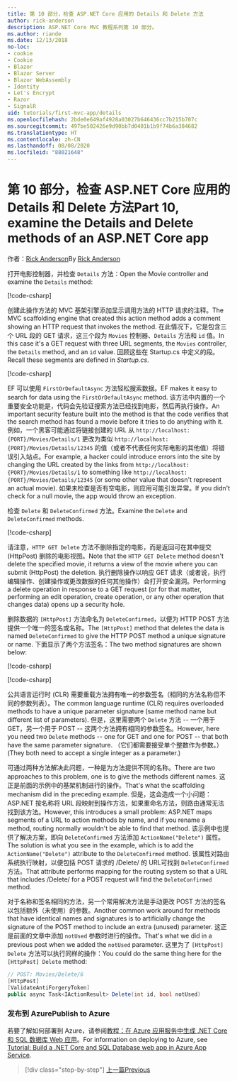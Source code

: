 ```yaml
---
title: 第 10 部分，检查 ASP.NET Core 应用的 Details 和 Delete 方法
author: rick-anderson
description: ASP.NET Core MVC 教程系列第 10 部分。
ms.author: riande
ms.date: 12/13/2018
no-loc:
- cookie
- Cookie
- Blazor
- Blazor Server
- Blazor WebAssembly
- Identity
- Let's Encrypt
- Razor
- SignalR
uid: tutorials/first-mvc-app/details
ms.openlocfilehash: 2bde0e649af4928a03027b646436cc7b215b707c
ms.sourcegitcommit: 497be502426e9d90bb7d0401b1b9f74b6a384682
ms.translationtype: HT
ms.contentlocale: zh-CN
ms.lasthandoff: 08/08/2020
ms.locfileid: "88021648"
---
```

# <a name="part-10-examine-the-details-and-delete-methods-of-an-aspnet-core-app"></a><span data-ttu-id="60fc1-103">第 10 部分，检查 ASP.NET Core 应用的 Details 和 Delete 方法</span><span class="sxs-lookup"><span data-stu-id="60fc1-103">Part 10, examine the Details and Delete methods of an ASP.NET Core app</span></span>

<span data-ttu-id="60fc1-104">作者：[Rick Anderson](https://twitter.com/RickAndMSFT)</span><span class="sxs-lookup"><span data-stu-id="60fc1-104">By [Rick Anderson](https://twitter.com/RickAndMSFT)</span></span>

<span data-ttu-id="60fc1-105">打开电影控制器，并检查 `Details` 方法：</span><span class="sxs-lookup"><span data-stu-id="60fc1-105">Open the Movie controller and examine the `Details` method:</span></span>

[!code-csharp[](start-mvc/sample/MvcMovie22/Controllers/MoviesController.cs?name=snippet_details)]

<span data-ttu-id="60fc1-106">创建此操作方法的 MVC 基架引擎添加显示调用方法的 HTTP 请求的注释。</span><span class="sxs-lookup"><span data-stu-id="60fc1-106">The MVC scaffolding engine that created this action method adds a comment showing an HTTP request that invokes the method.</span></span> <span data-ttu-id="60fc1-107">在此情况下，它是包含三个 URL 段的 GET 请求，这三个段为 `Movies` 控制器、`Details` 方法和 `id` 值。</span><span class="sxs-lookup"><span data-stu-id="60fc1-107">In this case it's a GET request with three URL segments, the `Movies` controller, the `Details` method, and an `id` value.</span></span> <span data-ttu-id="60fc1-108">回顾这些在 Startup.cs 中定义的段。</span><span class="sxs-lookup"><span data-stu-id="60fc1-108">Recall these segments are defined in *Startup.cs*.</span></span>

[!code-csharp[](start-mvc/sample/MvcMovie3/Startup.cs?highlight=5&name=snippet_1)]

<span data-ttu-id="60fc1-109">EF 可以使用 `FirstOrDefaultAsync` 方法轻松搜索数据。</span><span class="sxs-lookup"><span data-stu-id="60fc1-109">EF makes it easy to search for data using the `FirstOrDefaultAsync` method.</span></span> <span data-ttu-id="60fc1-110">该方法中内置的一个重要安全功能是，代码会先验证搜索方法已经找到电影，然后再执行操作。</span><span class="sxs-lookup"><span data-stu-id="60fc1-110">An important security feature built into the method is that the code verifies that the search method has found a movie before it tries to do anything with it.</span></span> <span data-ttu-id="60fc1-111">例如，一个黑客可能通过将链接创建的 URL 从 `http://localhost:{PORT}/Movies/Details/1` 更改为类似 `http://localhost:{PORT}/Movies/Details/12345` 的值（或者不代表任何实际电影的其他值）将错误引入站点。</span><span class="sxs-lookup"><span data-stu-id="60fc1-111">For example, a hacker could introduce errors into the site by changing the URL created by the links from `http://localhost:{PORT}/Movies/Details/1` to something like  `http://localhost:{PORT}/Movies/Details/12345` (or some other value that doesn't represent an actual movie).</span></span> <span data-ttu-id="60fc1-112">如果未检查是否有空电影，则应用可能引发异常。</span><span class="sxs-lookup"><span data-stu-id="60fc1-112">If you didn't check for a null movie, the app would throw an exception.</span></span>

<span data-ttu-id="60fc1-113">检查 `Delete` 和 `DeleteConfirmed` 方法。</span><span class="sxs-lookup"><span data-stu-id="60fc1-113">Examine the `Delete` and `DeleteConfirmed` methods.</span></span>

[!code-csharp[](start-mvc/sample/MvcMovie22/Controllers/MoviesController.cs?name=snippet_delete)]

<span data-ttu-id="60fc1-114">请注意，`HTTP GET Delete` 方法不删除指定的电影，而是返回可在其中提交 (HttpPost) 删除的电影视图。</span><span class="sxs-lookup"><span data-stu-id="60fc1-114">Note that the `HTTP GET Delete` method doesn't delete the specified movie, it returns a view of the movie where you can submit (HttpPost) the deletion.</span></span> <span data-ttu-id="60fc1-115">执行删除操作以响应 GET 请求（或者说，执行编辑操作、创建操作或更改数据的任何其他操作）会打开安全漏洞。</span><span class="sxs-lookup"><span data-stu-id="60fc1-115">Performing a delete operation in response to a GET request (or for that matter, performing an edit operation, create operation, or any other operation that changes data) opens up a security hole.</span></span>

<span data-ttu-id="60fc1-116">删除数据的 `[HttpPost]` 方法命名为 `DeleteConfirmed`，以便为 HTTP POST 方法提供一个唯一的签名或名称。</span><span class="sxs-lookup"><span data-stu-id="60fc1-116">The `[HttpPost]` method that deletes the data is named `DeleteConfirmed` to give the HTTP POST method a unique signature or name.</span></span> <span data-ttu-id="60fc1-117">下面显示了两个方法签名：</span><span class="sxs-lookup"><span data-stu-id="60fc1-117">The two method signatures are shown below:</span></span>

[!code-csharp[](start-mvc/sample/MvcMovie/Controllers/MoviesController.cs?name=snippet_delete2)]

[!code-csharp[](start-mvc/sample/MvcMovie/Controllers/MoviesController.cs?name=snippet_delete3)]

<span data-ttu-id="60fc1-118">公共语言运行时 (CLR) 需要重载方法拥有唯一的参数签名（相同的方法名称但不同的参数列表）。</span><span class="sxs-lookup"><span data-stu-id="60fc1-118">The common language runtime (CLR) requires overloaded methods to have a unique parameter signature (same method name but different list of parameters).</span></span> <span data-ttu-id="60fc1-119">但是，这里需要两个 `Delete` 方法 -- 一个用于 GET，另一个用于 POST -- 这两个方法拥有相同的参数签名。</span><span class="sxs-lookup"><span data-stu-id="60fc1-119">However, here you need two `Delete` methods -- one for GET and one for POST -- that both have the same parameter signature.</span></span> <span data-ttu-id="60fc1-120">（它们都需要接受单个整数作为参数。）</span><span class="sxs-lookup"><span data-stu-id="60fc1-120">(They both need to accept a single integer as a parameter.)</span></span>

<span data-ttu-id="60fc1-121">可通过两种方法解决此问题，一种是为方法提供不同的名称。</span><span class="sxs-lookup"><span data-stu-id="60fc1-121">There are two approaches to this problem, one is to give the methods different names.</span></span> <span data-ttu-id="60fc1-122">这正是前面的示例中的基架机制进行的操作。</span><span class="sxs-lookup"><span data-stu-id="60fc1-122">That's what the scaffolding mechanism did in the preceding example.</span></span> <span data-ttu-id="60fc1-123">但是，这会造成一个小问题：ASP.NET 按名称将 URL 段映射到操作方法，如果重命名方法，则路由通常无法找到该方法。</span><span class="sxs-lookup"><span data-stu-id="60fc1-123">However, this introduces a small problem: ASP.NET maps segments of a URL to action methods by name, and if you rename a method, routing normally wouldn't be able to find that method.</span></span> <span data-ttu-id="60fc1-124">该示例中也提供了解决方案，即向 `DeleteConfirmed` 方法添加 `ActionName("Delete")` 属性。</span><span class="sxs-lookup"><span data-stu-id="60fc1-124">The solution is what you see in the example, which is to add the `ActionName("Delete")` attribute to the `DeleteConfirmed` method.</span></span> <span data-ttu-id="60fc1-125">该属性对路由系统执行映射，以便包括 POST 请求的 /Delete/ 的 URL可找到 `DeleteConfirmed` 方法。</span><span class="sxs-lookup"><span data-stu-id="60fc1-125">That attribute performs mapping for the routing system so that a URL that includes /Delete/ for a POST request will find the `DeleteConfirmed` method.</span></span>

<span data-ttu-id="60fc1-126">对于名称和签名相同的方法，另一个常用解决方法是手动更改 POST 方法的签名以包括额外（未使用）的参数。</span><span class="sxs-lookup"><span data-stu-id="60fc1-126">Another common work around for methods that have identical names and signatures is to artificially change the signature of the POST method to include an extra (unused) parameter.</span></span> <span data-ttu-id="60fc1-127">这正是前面的文章中添加 `notUsed` 参数时进行的操作。</span><span class="sxs-lookup"><span data-stu-id="60fc1-127">That's what we did in a previous post when we added the `notUsed` parameter.</span></span> <span data-ttu-id="60fc1-128">这里为了 `[HttpPost] Delete` 方法可以执行同样的操作：</span><span class="sxs-lookup"><span data-stu-id="60fc1-128">You could do the same thing here for the `[HttpPost] Delete` method:</span></span>

```csharp
// POST: Movies/Delete/6
[HttpPost]
[ValidateAntiForgeryToken]
public async Task<IActionResult> Delete(int id, bool notUsed)
```

### <a name="publish-to-azure"></a><span data-ttu-id="60fc1-129">发布到 Azure</span><span class="sxs-lookup"><span data-stu-id="60fc1-129">Publish to Azure</span></span>

<span data-ttu-id="60fc1-130">若要了解如何部署到 Azure，请参阅[教程：在 Azure 应用服务中生成 .NET Core 和 SQL 数据库 Web 应用](/azure/app-service/app-service-web-tutorial-dotnetcore-sqldb)。</span><span class="sxs-lookup"><span data-stu-id="60fc1-130">For information on deploying to Azure, see [Tutorial: Build a .NET Core and SQL Database web app in Azure App Service](/azure/app-service/app-service-web-tutorial-dotnetcore-sqldb).</span></span>

> [!div class="step-by-step"]
> [<span data-ttu-id="60fc1-131">上一篇</span><span class="sxs-lookup"><span data-stu-id="60fc1-131">Previous</span></span>](validation.md)

